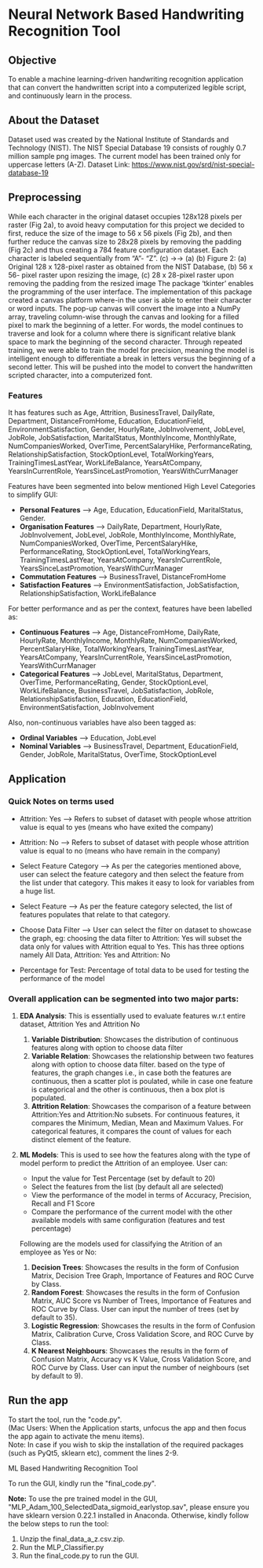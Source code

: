 # Neural Network Based Handwriting Recognition Tool

## Objective
To enable a machine learning-driven handwriting recognition application that can convert the handwritten script into a computerized legible script, and continuously learn in the process.

## About the Dataset
Dataset used was created by the National Institute of Standards and Technology (NIST). The NIST Special Database 19 consists of roughly 0.7 million sample png images. The current model has been trained only for uppercase letters (A-Z).
Dataset Link: https://www.nist.gov/srd/nist-special-database-19

## Preprocessing
While each character in the original dataset occupies 128x128 pixels per raster (Fig 2a), to avoid heavy computation for this project we decided to first, reduce the size of the image to 56 x 56 pixels (Fig 2b), and then further reduce the canvas size to 28x28 pixels by removing the padding (Fig 2c) and thus creating a 784 feature configuration dataset. Each character is labeled sequentially from “A”- “Z”.
    (c)
→→
(a) (b)
Figure 2: (a) Original 128 x 128-pixel raster as obtained from the NIST Database, (b) 56 x 56- pixel raster upon resizing the image, (c) 28 x 28-pixel raster upon removing the padding from the resized image
The package ‘tkinter’ enables the programming of the user interface. The implementation of this package created a canvas platform where-in the user is able to enter their character or word inputs. The pop-up canvas will convert the image into a NumPy array, traveling column-wise through the canvas and looking for a filled pixel to mark the beginning of a letter. For words, the model continues to traverse and look for a column where there is significant relative blank space to mark the beginning of the second character. Through repeated training, we were able to train the model for precision, meaning the model is intelligent enough to differentiate a break in letters versus the beginning of a second letter. This will be pushed into the model to convert the handwritten scripted character, into a computerized font.
### Features
It has features such as Age, Attrition, BusinessTravel, DailyRate, Department, DistanceFromHome, Education, EducationField, EnvironmentSatisfaction, Gender, HourlyRate, JobInvolvement, JobLevel, JobRole, JobSatisfaction, MaritalStatus, MonthlyIncome, MonthlyRate, NumCompaniesWorked, OverTime, PercentSalaryHike, PerformanceRating, RelationshipSatisfaction, StockOptionLevel, TotalWorkingYears, TrainingTimesLastYear, WorkLifeBalance, YearsAtCompany, YearsInCurrentRole, YearsSinceLastPromotion, YearsWithCurrManager

Features have been segmented into below mentioned High Level Categories to simplify GUI:    
* **Personal Features** --> Age, Education, EducationField, MaritalStatus, Gender. 
* **Organisation Features** --> DailyRate, Department, HourlyRate, JobInvolvement, JobLevel, JobRole, MonthlyIncome, MonthlyRate, NumCompaniesWorked, OverTime, PercentSalaryHike, PerformanceRating, StockOptionLevel, TotalWorkingYears, TrainingTimesLastYear, YearsAtCompany, YearsInCurrentRole, YearsSinceLastPromotion, YearsWithCurrManager
* **Commutation Features** --> BusinessTravel, DistanceFromHome
* **Satisfaction Features** --> EnvironmentSatisfaction, JobSatisfaction, RelationshipSatisfaction, WorkLifeBalance

For better performance and as per the context, features have been labelled as:
* **Continuous Features** --> Age, DistanceFromHome, DailyRate, HourlyRate, MonthlyIncome, MonthlyRate, NumCompaniesWorked, PercentSalaryHike, TotalWorkingYears, TrainingTimesLastYear, YearsAtCompany, YearsInCurrentRole, YearsSinceLastPromotion, YearsWithCurrManager
* **Categorical Features** --> JobLevel, MaritalStatus, Department, OverTime, PerformanceRating, Gender, StockOptionLevel, WorkLifeBalance, BusinessTravel, JobSatisfaction, JobRole, RelationshipSatisfaction, Education, EducationField, EnvironmentSatisfaction, JobInvolvement

Also, non-continuous variables have also been tagged as:
* **Ordinal Variables** --> Education, JobLevel
* **Nominal Variables** --> BusinessTravel, Department, EducationField, Gender, JobRole, MaritalStatus, OverTime, StockOptionLevel


## Application

### Quick Notes on terms used

* Attrition: Yes --> Refers to subset of dataset with people whose attrition value is equal to yes (means who have exited the company)

* Attrition: No --> Refers to subset of dataset with people whose attrition value is equal to no (means who have remain in the company)

* Select Feature Category --> As per the categories mentioned above, user can select the feature category and then select the feature from the list under that category. This makes it easy to look for variables from a huge list.

* Select Feature --> As per the feature category selected, the list of features populates that relate to that category.

* Choose Data Filter --> User can select the filter on dataset to showcase the graph, eg: choosing the data filter to Attrition: Yes will subset the data only for values with Attrition equal to Yes. This has three options namely All Data, Attrition: Yes and Attrition: No

* Percentage for Test: Percentage of total data to be used for testing the performance of the model


### Overall application can be segmented into two major parts:

1. **EDA Analysis**: This is essentially used to evaluate features w.r.t entire dataset, Attrition Yes and Attrition No
    1. **Variable Distribution**: Showcases the distribution of continuous features along with option to choose data filter
    2. **Variable Relation**: Showcases the relationship between two features along with option to choose data filter. based on the type of features, the graph changes i.e., in case both the features are continuous, then a scatter plot is poulated, while in case one feature is categorical and the other is continuous, then a box plot is populated.
    3. **Attrition Relation**: Showcases the comparison of a feature between Attrition:Yes and Attrition:No subsets. For continuous features, it compares the Minimum, Median, Mean and Maximum Values. For categorical features, it compares the count of values for each distinct element of the feature.

2. **ML Models**: This is used to see how the features along with the type of model perform to predict the Attrition of an employee. User can:
    * Input the value for Test Percentage (set by default to 20)
    * Select the features from the list (by default all are selected)
    * View the performance of the model in terms of Accuracy, Precision, Recall and F1 Score
    * Compare the performance of the current model with the other available models with same configuration (features and test percentage)
    
    Following are the models used for classifying the Atrition of an employee as Yes or No:
    1. **Decision Trees**: Showcases the results in the form of Confusion Matrix, Decision Tree Graph, Importance of Features and ROC Curve by Class.
    2. **Random Forest**: Showcases the results in the form of Confusion Matrix, AUC Score vs Number of Trees, Importance of Features and ROC Curve by Class. User can input the number of trees (set by default to 35).
    3. **Logistic Regression**: Showcases the results in the form of Confusion Matrix, Calibration Curve, Cross Validation Score, and ROC Curve by Class.
    4. **K Nearest Neighbours**: Showcases the results in the form of Confusion Matrix, Accuracy vs K Value, Cross Validation Score, and ROC Curve by Class. User can input the number of neighbours (set by default to 9).
    





## Run the app
To start the tool, run the "code.py".  
(Mac Users: When the Application starts, unfocus the app and then focus the app again to activate the menu items).  
Note: In case if you wish to skip the installation of the required packages (such as PyQt5, sklearn etc), comment the lines 2-9.






ML Based Handwriting Recognition Tool

To run the GUI, kindly run the "final_code.py".

<strong>Note:</strong> To use the pre trained model in the GUI, "MLP_Adam_100_SelectedData_sigmoid_earlystop.sav", please ensure you have sklearn version 0.22.1 installed in Anaconda. Otherwise, kindly follow the below steps to run the tool:
1. Unzip the final_data_a_z.csv.zip.
2. Run the MLP_Classifier.py
3. Run the final_code.py to run the GUI.
